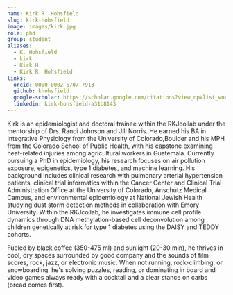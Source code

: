 ```yaml
---
name: Kirk R. Hohsfield
slug: kirk-hohsfield
image: images/kirk.jpg
role: phd
group: student
aliases:
  - K. Hohsfield
  - kirk
  - Kirk H.
  - Kirk R. Hohsfield
links:
  orcid: 0000-0002-6707-7913
  github: khohsfield
  google-scholar: https://scholar.google.com/citations?view_op=list_works&hl=en&user=LDgPITIAAAAJ
  linkedin: kirk-hohsfield-a31b8143
---
```


Kirk is an epidemiologist and doctoral trainee within the RKJcollab under the mentorship of Drs. Randi Johnson and Jill Norris. He earned his BA in Integrative Physiology from the University of Colorado,Boulder and his MPH from the Colorado School of Public Health, with his capstone examining heat-related injuries among agricultural workers in Guatemala. Currently pursuing a PhD in epidemiology, his research focuses on air pollution exposure, epigenetics, type 1 diabetes, and machine learning. His background includes clinical research with pulmonary arterial hypertension patients, clinical trial informatics within the Cancer Center and Clinical Trial Administration Office at the University of Colorado, Anschutz Medical Campus, and environmental epidemiology at National Jewish Health studying dust storm detection methods in collaboration with Emory University. Within the RKJcollab, he investigates immune cell profile dynamics through DNA methylation-based cell deconvolution among children genetically at risk for type 1 diabetes using the DAISY and TEDDY cohorts.

Fueled by black coffee (350-475 ml) and sunlight (20-30 min), he thrives in cool, dry spaces surrounded by good company and the sounds of film scores, rock, jazz, or electronic music. When not running, rock-climbing, or snowboarding, he's solving puzzles, reading, or dominating in board and video games always ready with a cocktail and a clear stance on carbs (bread comes first).